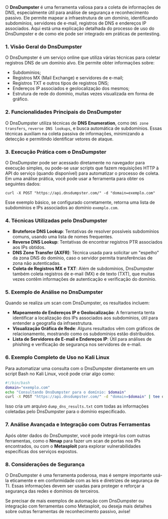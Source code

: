 O **DnsDumpster** é uma ferramenta valiosa para a coleta de informações de DNS, especialmente útil para análise de segurança e reconhecimento passivo. Ele permite mapear a infraestrutura de um domínio, identificando subdomínios, servidores de e-mail, registros de DNS e endereços IP associados. Aqui está uma explicação detalhada do processo de uso do DnsDumpster e de como ele pode ser integrado em práticas de pentesting.

### 1. **Visão Geral do DnsDumpster**
   O DnsDumpster é um serviço online que utiliza várias técnicas para coletar registros DNS de um domínio alvo. Ele permite obter informações sobre:
   - Subdomínios;
   - Registros MX (Mail Exchange) e servidores de e-mail;
   - Registros TXT e outros tipos de registros DNS;
   - Endereços IP associados e geolocalização dos mesmos;
   - Estrutura de rede do domínio, muitas vezes visualizada em forma de gráfico.

### 2. **Funcionalidades Principais do DnsDumpster**
   O DnsDumpster utiliza técnicas de **DNS Enumeration**, como `DNS zone transfers`, `reverse DNS lookups`, e busca automática de subdomínios. Essas técnicas auxiliam na coleta passiva de informações, minimizando a detecção e permitindo identificar vetores de ataque.

### 3. **Execução Prática com o DnsDumpster**
   O DnsDumpster pode ser acessado diretamente no navegador para execução simples, ou pode-se usar scripts que fazem requisições HTTP à API do serviço (quando disponível) para automatizar o processo de coleta. Em uma análise prática, você pode usar a ferramenta para obter os seguintes dados:

   ```shell
   curl -X POST "https://api.dnsdumpster.com/" -d "domain=exemplo.com"
   ```

   Esse exemplo básico, se configurado corretamente, retorna uma lista de subdomínios e IPs associados ao domínio `exemplo.com`.

### 4. **Técnicas Utilizadas pelo DnsDumpster**
   - **Bruteforce DNS Lookup**: Tentativas de resolver possíveis subdomínios comuns, usando uma lista de nomes frequentes.
   - **Reverse DNS Lookup**: Tentativas de encontrar registros PTR associados aos IPs obtidos.
   - **DNS Zone Transfer (AXFR)**: Técnica usada para solicitar um "espelho" da zona DNS do domínio, caso o servidor permita transferências de zona não autenticadas.
   - **Coleta de Registros MX e TXT**: Além de subdomínios, DnsDumpster também coleta registros de e-mail (MX) e de texto (TXT), que muitas vezes contêm informações de autenticação e verificação do domínio.

### 5. **Exemplo de Análise no DnsDumpster**
   Quando se realiza um scan com DnsDumpster, os resultados incluem:
   - **Mapeamento de Endereços IP e Geolocalização**: A ferramenta tenta identificar a localização dos IPs associados aos subdomínios, útil para entender a geografia da infraestrutura.
   - **Visualização Gráfica de Rede**: Alguns resultados vêm com gráficos de relacionamento, mostrando como os subdomínios estão distribuídos.
   - **Lista de Servidores de E-mail e Endereços IP**: Útil para análises de phishing e verificação de segurança nos servidores de e-mail.

### 6. **Exemplo Completo de Uso no Kali Linux**
   Para automatizar uma consulta com o DnsDumpster diretamente em um script Bash no Kali Linux, você pode criar algo como:

   ```bash
   #!/bin/bash
   domain="exemplo.com"
   echo "Consultando DnsDumpster para o domínio: $domain"
   curl -X POST "https://api.dnsdumpster.com/" -d "domain=$domain" | tee dump_dns_results.txt
   ```

   Isso cria um arquivo `dump_dns_results.txt` com todas as informações coletadas pelo DnsDumpster para o domínio especificado.

### 7. **Análise Avançada e Integração com Outras Ferramentas**
   Após obter dados do DnsDumpster, você pode integrá-los com outras ferramentas, como o **Nmap** para fazer um scan de portas nos IPs encontrados, ou com o **Metasploit** para explorar vulnerabilidades específicas dos serviços expostos.

### 8. **Considerações de Segurança**
   O DnsDumpster é uma ferramenta poderosa, mas é sempre importante usá-la eticamente e em conformidade com as leis e diretrizes de segurança de TI. Essas informações devem ser usadas para proteger e reforçar a segurança das redes e domínios de terceiros.

Se precisar de mais exemplos de automação com DnsDumpster ou integração com ferramentas como Metasploit, ou deseja mais detalhes sobre outras ferramentas de reconhecimento passivo, avise!